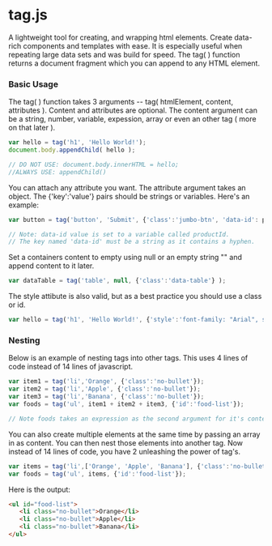 # tag.js
A lightweight tool for creating, and wrapping html elements. Create data-rich components and templates with ease. It is especially useful when repeating large data sets and was build for speed. The tag( ) function returns a document fragment which you can append to any HTML element.

### Basic Usage
The tag( ) function takes 3 arguments -- tag( htmlElement, content, attributes ). Content and attributes are optional. The content argument can be a string, number, variable, expession, array or even an other tag ( more on that later ).
```javascript
var hello = tag('h1', 'Hello World!');
document.body.appendChild( hello );

// DO NOT USE: document.body.innerHTML = hello;
//ALWAYS USE: appendChild()
```
You can attach any attribute you want. The attribute argument takes an object. The {'key':'value'} pairs should be strings or variables. Here's an example:
```javascript
var button = tag('button', 'Submit', {'class':'jumbo-btn', 'data-id': productId } );

// Note: data-id value is set to a variable called productId.
// The key named 'data-id' must be a string as it contains a hyphen.
```
Set a containers content to empty using null or an empty string "" and append content to it later.
```javascript
var dataTable = tag('table', null, {'class':'data-table'} );
```

The style attibute is also valid, but as a best practice you should use a class or id.
```javascript
var hello = tag('h1', 'Hello World!', {'style':'font-family: "Arial", sans-serif; color:red'} );
```
### Nesting
Below is an example of nesting tags into other tags. This uses 4 lines of code instead of 14 lines of javascript.
```javascript
var item1 = tag('li','Orange', {'class':'no-bullet'});
var item2 = tag('li','Apple', {'class':'no-bullet'});
var item3 = tag('li','Banana', {'class':'no-bullet'});
var foods = tag('ul', item1 + item2 + item3, {'id':'food-list'});

// Note foods takes an expression as the second argument for it's content.
```
You can also create multiple elements at the same time by passing an array in as content. You can then nest those elements into another tag. Now instead of 14 lines of code, you have 2 unleashing the power of tag's. 
```javascript
var items = tag('li',['Orange', 'Apple', 'Banana'], {'class':'no-bullet'});
var foods = tag('ul', items, {'id':'food-list'});
```
Here is the output:
```html
<ul id="food-list">
   <li class="no-bullet">Orange</li>
   <li class="no-bullet">Apple</li>
   <li class="no-bullet">Banana</li>
</ul>
```

